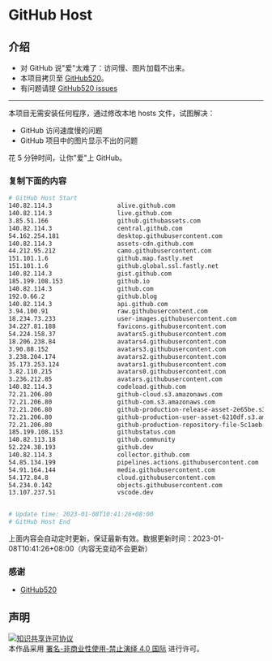 # GitHub Host
## 介绍
- 对 GitHub 说"爱"太难了：访问慢、图片加载不出来。
- 本项目拷贝至 [GitHub520](https://github.com/521xueweihan/GitHub520)。
- 有问题请提 [GitHub520 issues](https://github.com/521xueweihan/GitHub520/issues/new)

---

本项目无需安装任何程序，通过修改本地 hosts 文件，试图解决：
- GitHub 访问速度慢的问题
- GitHub 项目中的图片显示不出的问题

花 5 分钟时间，让你"爱"上 GitHub。

### 复制下面的内容
```bash
# GitHub Host Start
140.82.114.3                  alive.github.com
140.82.114.3                  live.github.com
3.85.51.166                   github.githubassets.com
140.82.114.3                  central.github.com
54.162.254.181                desktop.githubusercontent.com
140.82.114.3                  assets-cdn.github.com
44.212.95.212                 camo.githubusercontent.com
151.101.1.6                   github.map.fastly.net
151.101.1.6                   github.global.ssl.fastly.net
140.82.114.3                  gist.github.com
185.199.108.153               github.io
140.82.114.3                  github.com
192.0.66.2                    github.blog
140.82.114.3                  api.github.com
3.94.100.91                   raw.githubusercontent.com
18.234.73.233                 user-images.githubusercontent.com
34.227.81.188                 favicons.githubusercontent.com
54.224.158.37                 avatars5.githubusercontent.com
18.206.238.84                 avatars4.githubusercontent.com
3.90.88.152                   avatars3.githubusercontent.com
3.238.204.174                 avatars2.githubusercontent.com
35.173.253.124                avatars1.githubusercontent.com
3.82.110.215                  avatars0.githubusercontent.com
3.236.212.85                  avatars.githubusercontent.com
140.82.114.3                  codeload.github.com
72.21.206.80                  github-cloud.s3.amazonaws.com
72.21.206.80                  github-com.s3.amazonaws.com
72.21.206.80                  github-production-release-asset-2e65be.s3.amazonaws.com
72.21.206.80                  github-production-user-asset-6210df.s3.amazonaws.com
72.21.206.80                  github-production-repository-file-5c1aeb.s3.amazonaws.com
185.199.108.153               githubstatus.com
140.82.113.18                 github.community
52.224.38.193                 github.dev
140.82.114.3                  collector.github.com
54.85.134.199                 pipelines.actions.githubusercontent.com
54.91.164.144                 media.githubusercontent.com
54.172.84.8                   cloud.githubusercontent.com
54.234.0.142                  objects.githubusercontent.com
13.107.237.51                 vscode.dev


# Update time: 2023-01-08T10:41:26+08:00
# GitHub Host End

```
上面内容会自动定时更新，保证最新有效。数据更新时间：2023-01-08T10:41:26+08:00（内容无变动不会更新）

### 感谢

- [GitHub520](https://github.com/521xueweihan/GitHub520)

## 声明
<a rel="license" href="https://creativecommons.org/licenses/by-nc-nd/4.0/deed.zh"><img alt="知识共享许可协议" style="border-width: 0" src="https://licensebuttons.net/l/by-nc-nd/4.0/88x31.png"></a><br>本作品采用 <a rel="license" href="https://creativecommons.org/licenses/by-nc-nd/4.0/deed.zh">署名-非商业性使用-禁止演绎 4.0 国际</a> 进行许可。